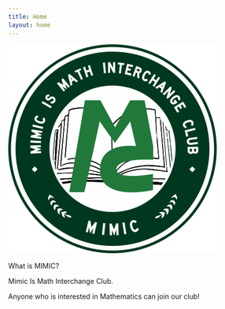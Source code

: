 ```yaml
---
title: Home
layout: home
---
```


![mimic](./images/mimic.png)

What is MIMIC?

Mimic Is Math Interchange Club.

Anyone who is interested in Mathematics can join our club!
